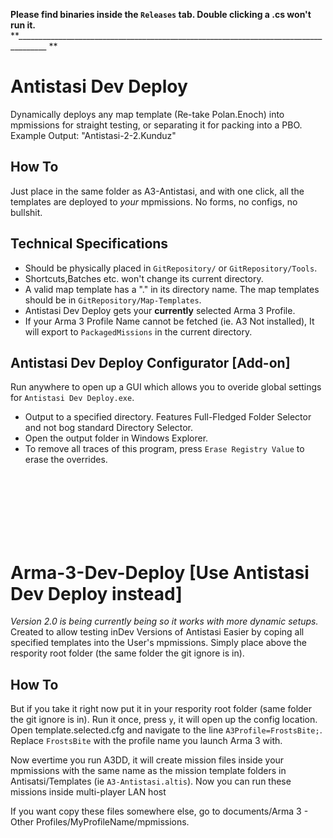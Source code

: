 **Please find binaries inside the `Releases` tab. Double clicking a .cs won't run it.**
**_____________________________________________________________________________________ **
<br/>
# Antistasi Dev Deploy
Dynamically deploys any map template (Re-take Polan.Enoch) into mpmissions for straight testing, or separating it for packing into a PBO. Example Output: "Antistasi-2-2.Kunduz"
## How To
Just place in the same folder as A3-Antistasi, and with one click, all the templates are deployed to *your* mpmissions. No forms, no configs, no bullshit.

## Technical Specifications 
* Should be physically placed in `GitRepository/` or `GitRepository/Tools`.
* Shortcuts,Batches etc. won't change its current directory.
* A valid map template has a "." in its directory name. The map templates should be in `GitRepository/Map-Templates`.
* Antistasi Dev Deploy gets your **currently** selected Arma 3 Profile.
* If your Arma 3 Profile Name cannot be fetched (ie. A3 Not installed), It will export to `PackagedMissions` in the current directory.

## Antistasi Dev Deploy Configurator \[Add-on\]
Run anywhere to open up a  GUI which allows you to overide global settings for `Antistasi Dev Deploy.exe`. 
* Output to a specified directory. Features Full-Fledged Folder Selector and not bog standard Directory Selector. 
* Open the output folder in Windows Explorer.
* To remove all traces of this program, press `Erase Registry Value` to erase the overrides.
<br/>
<br/>
<br/>
<br/>
<br/>
<br/>

# Arma-3-Dev-Deploy \[Use Antistasi Dev Deploy instead\]
*Version 2.0 is being currently being so it works with more dynamic setups.*
Created to allow testing inDev Versions of Antistasi Easier by coping all specified templates into the User's mpmissions.
Simply place above the respority root folder (the same folder the git ignore is in). 
## How To
But if you take it right now put it in your respority root folder (same folder the git ignore is in). Run it once, press `y`, it will open up the config location. Open template.selected.cfg and navigate to the line `A3Profile=FrostsBite;`. Replace `FrostsBite` with the profile name you launch Arma 3 with.
<br/>

Now evertime you run A3DD, it will create mission files inside your mpmissions with the same name as the mission template folders in Antisatsi/Templates (ie `A3-Antistasi.altis`). Now you can run these missions inside multi-player LAN host 
<br/>

If you want copy these files somewhere else, go to documents/Arma 3 - Other Profiles/MyProfileName/mpmissions.
